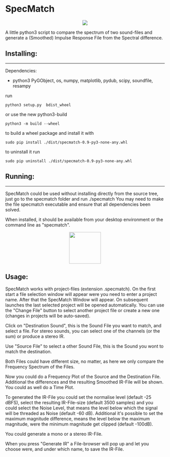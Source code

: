 # SpecMatch 

<p align="center">
    <img src="https://github.com/brummer10/SpecMatch/blob/main/SpecMatch.png?raw=true" />
</p>

A little python3 script to compare the spectrum of two sound-files and generate a
(Smoothed) Impulse Response File from the Spectral difference.

## Installing:
----------------
Dependencies:
 - python3 PyGObject, os, numpy, matplotlib, pydub, scipy, soundfile, resampy

run 

`python3 setup.py  bdist_wheel`

or use the new python3-build

`python3 -m build --wheel`

to build a wheel package and install it with 

`sudo pip install ./dist/specmatch-0.9-py3-none-any.whl`

to uninstall it run

`sudo pip uninstall ./dist/specmatch-0.9-py3-none-any.whl`

## Running:
----------------

SpecMatch could be used without installing directly from the source tree, 
just go to the specmatch folder and run ./specmatch
You may need to make the file specmatch executable and ensure that all dependencies been solved.

When installed, it should be available from your desktop environment or the command
line as "specmatch".


<p align="center">
    <img src="https://github.com/brummer10/SpecMatch/blob/main/desktop/specmatch.svg" width="100" />
</p>

## Usage:

SpecMatch works with project-files (extension .specmatch). On the
first start a file selection window will appear were you need to enter a project name.
After that the SpecMatch Window will appear.
On subsequent launches the last selected project will be opened
automatically. You can use the "Change File" button to select another
project file or create a new one (changes in projects will be
auto-saved).

Click on "Destination Sound", this is the Sound File you want to match,
and select a file. For stereo sounds, you can select one of the channels (or
the sum) or produce a stereo IR.

Use "Source File" to select a other Sound File,
this is the Sound you wont to match the destination.

Both Files could have different size, no matter, as here we only compare the
Frequency Spectrum of the Files. 

Now you could do a Frequency Plot of the Source and the Destination File.
Additional the differences and the resulting Smoothed IR-File will be shown.
You could as well do a Time Plot.

To generated the IR-File you could set the normalise level (default -25 dBFS), 
select the resulting IR-File-size (default 3500 samples)
and you could select the Noise Level, that means the level below which
the signal will be threaded as Noise (default -60 dB).
Additional it's possible to set the maximum magnitude difference,
means the level below the maximum magnitude, 
were the minimum magnitude get clipped (default -100dB).

You could generate a mono or a stereo IR-File.

When you press "Generate IR" a File-browser will pop up and
let you choose were, and under which name, to save the IR-File.  
